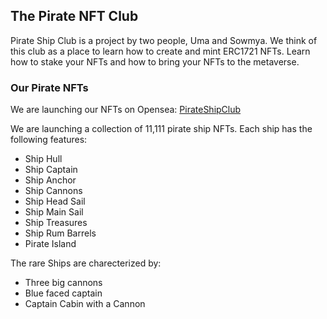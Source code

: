 ## The Pirate NFT Club
Pirate Ship Club is a project by two people, Uma and Sowmya. We think of this club as a place to learn how to create and mint ERC1721 NFTs. Learn how to stake your NFTs and how to bring your NFTs to the metaverse.

### Our Pirate NFTs
We are launching our NFTs on Opensea: [PirateShipClub](https://opensea.io/PirateShipClub)

We are launching a collection of 11,111 pirate ship NFTs. Each ship has the following features:
- Ship Hull
- Ship Captain
- Ship Anchor
- Ship Cannons
- Ship Head Sail
- Ship Main Sail
- Ship Treasures
- Ship Rum Barrels
- Pirate Island

The rare Ships are charecterized by:
- Three big cannons
- Blue faced captain
- Captain Cabin with a Cannon
